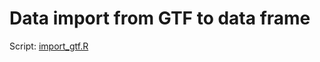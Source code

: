 # Data import from GTF to data frame


Script: [import_gtf.R](https://github.com/Mira0507/gtf_to_df/blob/master/import_gtf.R)
